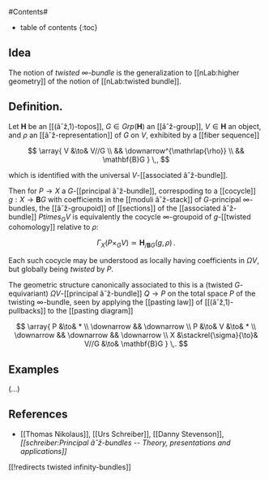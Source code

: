 
#Contents#
* table of contents
{:toc}

## Idea

The notion of _twisted $\infty$-bundle_ is the generalization to [[nLab:higher geometry]] of the notion of [[nLab:twisted bundle]].

## Definition.

Let $\mathbf{H}$ be an [[(âˆž,1)-topos]], $G \in Grp(\mathbf{H})$ an [[âˆž-group]],  $V \in \mathbf{H}$ an object, and $\rho$ an [[âˆž-representation]] of $G$ on $V$, exhibited by a [[fiber sequence]]

$$
  \array{
    V &\to& V//G
    \\
    && \downarrow^{\mathrlap{\rho}}
    \\
    && \mathbf{B}G
  }
  \,,
$$ 

which is identified with the universal $V$-[[associated âˆž-bundle]].

Then for $P \to X$ a $G$-[[principal âˆž-bundle]], correspoding to a [[cocycle]] $g : X \to \mathbf{B}G$ with coefficients in the [[moduli âˆž-stack]] of $G$-principal $\infty$-bundles, the [[âˆž-groupoid]] of [[sections]] of the [[associated âˆž-bundle]] $P times_G V$ is equivalently the cocycle $\infty$-groupoid of $g$-[[twisted cohomology]] relative to $\rho$:

$$
  \Gamma_X(P\times_G V) \simeq \mathbf{H}_{/\mathbf{B}G}(g,\rho)
  \,.
$$

Each such cocycle may be understood as locally having coefficients in  $\Omega V$, but globally being _twisted_ by $P$. 

The geometric structure canonically associated to this is a (twisted $G$-equivariant) $\Omega V$-[[principal âˆž-bundle]] $Q \to P$ on the total space $P$ of the twisting $\infty$-bundle, seen by applying the [[pasting law]] of [[(âˆž,1)-pullbacks]] to the [[pasting diagram]]

$$
  \array{
    P &\to& * 
    \\
    \downarrow && \downarrow
    \\
    P &\to& V &\to& * 
    \\
    \downarrow && \downarrow && \downarrow 
    \\
    X &\stackrel{\sigma}{\to}& V//G &\to& \mathbf{B}G
  }
  \,.
$$

## Examples

(...)

## References

* [[Thomas Nikolaus]], [[Urs Schreiber]], [[Danny Stevenson]], _[[schreiber:Principal âˆž-bundles -- Theory, presentations and applications]]_

[[!redirects twisted infinity-bundles]]

